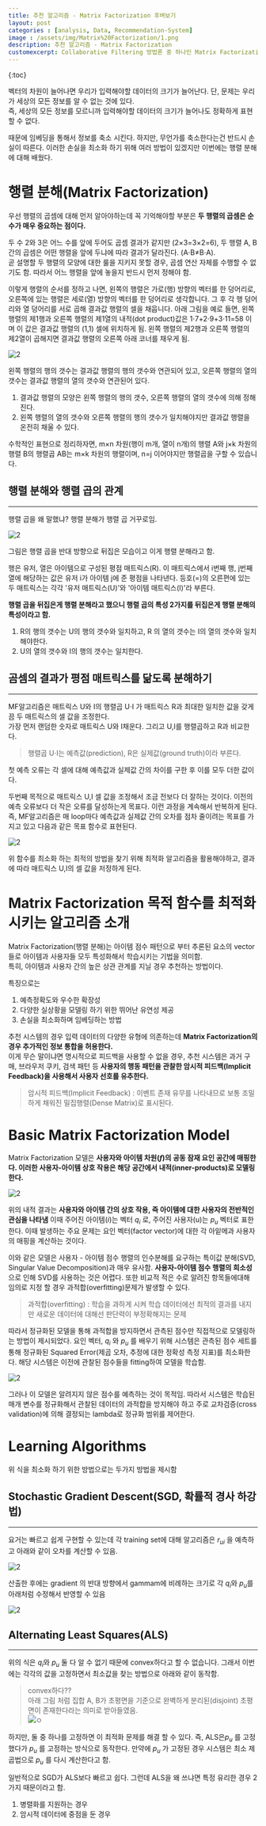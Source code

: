 ```yaml
---
title: 추천 알고리즘 - Matrix Factorization 후벼보기
layout: post   
categories : [analysis, Data, Recommendation-System]
image : /assets/img/Matrix%20Factorization/1.png
description: 추천 알고리즘 - Matrix Factorization
customexcerpt: Collaborative Filtering 방법론 중 하나인 Matrix Factorization에 대해 소개를 해보려한다.  
---
```


{:toc}

벡터의 차원이 늘어나면 우리가 입력해야할 데이터의 크기가 늘어난다. 단, 문제는 우리가 세상의 모든 정보를 알 수 없는 것에 있다.  
즉, 세상의 모든 정보를 모르니까 입력해야할 데이터의 크기가 늘어나도 정확하게 표현 할 수 없다.

때문에 임베딩을 통해서 정보를 축소 시킨다. 하지만, 무언가를 축소한다는건 반드시 손실이 따른다. 이러한 손실을 최소화 하기 위해 여러 방법이 있겠지만 이번에는 행렬 분해에 대해 배웠다.  

# 행렬 분해(Matrix Factorization)

우선 행렬의 곱셈에 대해 먼저 알아야하는데 꼭 기억해야할 부분은 **두 행렬의 곱셈은 순수가 매우 중요하는 점이다.**  

두 수 2와 3은 어느 수를 앞에 두어도 곱셈 결과가 같지만 (2×3=3×2=6), 두 행렬 A, B 간의 곱셈은 어떤 행렬을 앞에 두냐에 따라 결과가 달라진다. (A⋅B≠B⋅A).   
곧 설명할 두 행렬의 모양에 대한 룰을 지키지 못할 경우, 곱셈 연산 자체를 수행할 수 없기도 함. 따라서 어느 행렬을 앞에 놓을지 반드시 먼저 정해야 함.  


이렇게 행렬의 순서를 정하고 나면, 왼쪽의 행렬은 가로(행) 방향의 벡터를 한 덩어리로, 오른쪽에 있는 행렬은 세로(열) 방향의 벡터를 한 덩어리로 생각합니다. 그 후 각 행 덩어리와 열 덩어리를 서로 곱해 결과값 행렬의 셀을 채웁니다. 아래 그림을 예로 들면, 왼쪽 행렬의 제1행과 오른쪽 행렬의 제1열의 내적(dot product)값은 1⋅7+2⋅9+3⋅11=58 이며 이 값은 결과값 행렬의 (1,1) 셀에 위치하게 됨. 왼쪽 행렬의 제2행과 오른쪽 행렬의 제2열이 곱해지면 결과값 행렬의 오른쪽 아래 코너를 채우게 됨.

![2](https://img1.daumcdn.net/thumb/R1280x0/?scode=mtistory2&fname=https%3A%2F%2Fblog.kakaocdn.net%2Fdn%2FrlOgj%2Fbtrwed9Imnp%2FKcqZqHT143w9Qxk3dUutIK%2Fimg.jpg)

왼쪽 행렬의 행의 갯수는 결과값 행렬의 행의 갯수와 연관되어 있고, 오른쪽 행렬의 열의 갯수는 결과값 행렬의 열의 갯수와 연관된어 있다. 
1. 결과값 행렬의 모양은 왼쪽 행렬의 행의 갯수, 오른쪽 행렬의 열의 갯수에 의해 정해진다.
2. 왼쪽 행렬의 열의 갯수와 오른쪽 행렬의 행의 갯수가 일치해야지만 결과값 행렬을 온전히 채울 수 있다. 

수학적인 표현으로 정리하자면, m×n  차원(행이 m개, 열이 n개)의 행렬 A와 j×k 차원의 행렬 B의 행렬곱 AB는 m×k 차원의 행렬이며, n=j 이어야지만 행렬곱을 구할 수 있습니다.  

## 행렬 분해와 행렬 곱의 관계
----
행렬 곱을 왜 말했냐? 행렬 분해가 행렬 곱 거꾸로임.

![2](https://img1.daumcdn.net/thumb/R1280x0/?scode=mtistory2&fname=https%3A%2F%2Fblog.kakaocdn.net%2Fdn%2FbqisEV%2FbtrwT1f9nxL%2Fnmt1SDZ9h0TS3QykYUOWy0%2Fimg.png)

그림은 행렬 곱을 반대 방향으로 뒤집은 모습이고 이게 행렬 분해라고 함.

행은 유저, 열은 아이템으로 구성된 평점 매트릭스(R). 이 매트릭스에서 i번째 행, j번째 열에 해당하는 값은 유저 i가 아이템 j에 준 평점을 나타낸다. 등호(=)의 오른편에 있는 두 매트릭스는 각각 '유저 매트릭스(U)'와 '아이템 매트릭스(I)'라 부른다.

**행렬 곱을 뒤집은게 행렬 분해라고 했으니 행렬 곱의 특성 2가지를 뒤집은게 행렬 분해의 특성이라고 함.**

1. R의 행의 갯수는 U의 행의 갯수와 일치하고, R 의 열의 갯수는 I의 열의 갯수와 일치해야한다.
2. U의 열의 갯수와 I의 행의 갯수는 일치한다.
   
## 곰셈의 결과가 평점 매트릭스를 닮도록 분해하기
----

MF알고리즘은 매트릭스 U와 I의 행렬곱 U⋅I 가 매트릭스 R과 최대한 일치한 값을 갖게끔 두 매트릭스의 셀 값을 조정한다.   
가장 먼저 랜덤한 숫자로 매트릭스 U와 I채운다. 그리고 U,I를 행렬곱하고 R과 비교한다.  
> 행렬곱 U⋅I는 예측값(prediction), R은 실제값(ground truth)이라 부른다.  

첫 예측 오류는 각 셀에 대해 예측값과 실제값 간의 차이를 구한 후 이를 모두 더한 값이다.

두번째 목적으로 매트릭스 U,I 셀 값을 조정해서 조금 전보다 더 잘하는 것이다. 이전의 예측 오류보다 더 작은 오류를 달성하는게 목표다. 이런 과정을 계속해서 반복하게 된다.  
즉, MF알고리즘은 매 loop마다 예측값과 실제값 간의 오차를 점차 줄이려는 목표를 가지고 있고 다음과 같은 목표 함수로 표현된다.

![2](/assets/img/Matrix%20Factorization/2.png)  

위 함수를 최소화 하는 최적의 방법을 찾기 위해 최적화 알고리즘을 활용해야하고, 결과에 따라 매트릭스 U,I의 셀 값을 저정하게 된다.


# Matrix Factorization 목적 함수를 최적화 시키는 알고리즘 소개

Matrix Factorization(행렬 분해)는 아이템 점수 패턴으로 부터 추론된 요소의 vector들로 아이템과 사용자들 모두 특성화해서 학습시키는 기법을 의미함.  
특히, 아이템과 사용자 간의 높은 상관 관계를 지닐 경우 추천하는 방법이다.  

특징으로는 
1. 예측정확도와 우수한 확장성
2. 다양한 실상황을 모델링 하기 위한 뛰어난 유연성 제공
3. 손실을 최소화하며 임베딩하는 방법

추천 시스템의 경우 입력 데이터의 다양한 유형에 의존하는데 **Matrix Factorization의 경우 추가적인 정보 통합을 허용한다.**  
이게 무슨 말이냐면 명시적으로 피드백을 사용할 수 없을 경우, 추천 시스템은 과거 구매, 브라우저 쿠키, 검색 패턴 등 **사용자의 행동 패턴을 관찰한 암시적 피드백(Implicit Feedback)을 사용해서 사용자 선호를 유추한다.**

> 암시적 피드백(Implicit Feedback) : 이벤트 존재 유무를 나타내므로 보통 조밀하게 채워진 밀집행렬(Dense Matrix)로 표시된다.


# Basic Matrix Factorization Model
Matrix Factorization 모델은 **사용자와 아이템 차원($f$)의 공동 잠재 요인 공간에 매핑한다. 이러한 사용자-아이템 상호 작용은 해당 공간에서 내적(inner-products)로 모델링한다.**  

![2](/assets/img/Matrix%20Factorization/3.png)

위의 내적 결과는 **사용자와 아이템 간의 상호 작용, 즉 아이템에 대한 사용자의 전반적인 관심을 나타냄** 이때 주어진 아이템($i$)는 벡터 $q_{i}$ 로, 주어진 사용자(u)는 $p_{u}$ 벡터로 표한한다. 이때 발생하는 주요 문제는 요인 벡터(factor vector)에 대한 각 아잍메과 사용자의 매핑을 계산하는 것이다.

이와 같은 모델은 사용자 - 아이템 점수 행렬의 인수분해를 요구하는 특이값 분해(SVD, Singular Value Decomposition)과 매우 유사함. **사용자-아이템 점수 행렬의 희소성**으로 인해 SVD를 사용하는 것은 어렵다. 또한 비교적 적은 수로 알려진 항목들에대해 임의로 지정 할 경우 과적합(overfitting)문제가 발생할 수 있다. 

> 과적합(overfitting) : 학습을 과하게 시켜 학습 데이터에선 최적의 결과를 내지만 새로운 데이터에 대해선 판단력이 부정확해지는 문제

따라서 정규화된 모델을 통해 과적합을 방지하면서 관측된 점수만 직접적으로 모델링하는 방법이 제시되었다. 요인 벡터, $q_{i}$ 와 $p_{u}$ 를 배우기 위해 시스템은 관측된 점수 세트를 통해 정규화된 Squared Error(제곱 오차, 추정에 대한 정확성 측정 지표)를 최소화한다. 해당 시스템은 이전에 관찰된 점수들을 fitting하여 모델을 학습함.

![2](/assets/img/Matrix%20Factorization/4.png)

그러나 이 모델은 알려지지 않은 점수를 예측하는 것이 목적임. 따라서 시스템은 학습된 매개 변수를 정규화해서 관찰된 데이터의 과적합을 방지해야 하고 주로 교차검증(cross validation)에 의해 결정되는 lambda로 정규화 범위를 제어한다. 


# Learning Algorithms
위 식을 최소화 하기 위한 방법으로는 두가지 방법을 제시함

## Stochastic Gradient Descent(SGD, 확률적 경사 하강법)
---
요거는 빠르고 쉽게 구현할 수 있는데 각 training set에 대해 알고리즘은 $r_{ui}$ 을 예측하고 아래와 같이 오차를 계산할 수 있음.

![2](/assets/img/Matrix%20Factorization/5.png)

산출한 후에는 gradient 의 반대 방향에서 gammam에 비례하는 크기로 각 $q_i$와 $p_u$를 아래처럼 수정해서 반영할 수 있음


![2](/assets/img/Matrix%20Factorization/6.png)

## Alternating Least Squares(ALS)
----
위의 식은 $q_{i}$와 $p_{u}$ 둘 다 알 수 없기 때문에 convex하다고 할 수 없습니다. 그래서 이번에는 각각의 값을 고정하면서 최소값을 찾는 방법으로 아래와 같이 동작함.
> convex하다??    
> 아래 그림 처럼 집합 A, B가 초평면을 기준으로 완벽하게 분리된(disjoint) 초평면이 존재한다라는 의미로 받아들였음.  
> ![ㅇ](https://img1.daumcdn.net/thumb/R1280x0/?scode=mtistory2&fname=https%3A%2F%2Fblog.kakaocdn.net%2Fdn%2FkJruS%2FbtqDlNwWk6O%2FLVeU6kXZmaFeyCEEtA2g21%2Fimg.png)

하지만, 둘 중 하나를 고정하면 이 최적화 문제를 해결 할 수 있다. 즉, ALS은$p_{u}$  를 고정했다가 $p_{u}$ 를 고정하는 방식으로 동작한다. 만약에 $p_{u}$ 가 고정된 경우 시스템은 최소 제곱법으로 $p_{u}$ 를 다시 계산한다고 함. 

일반적으로 SGD가 ALS보다 빠르고 쉽다. 그런데 ALS을 왜 쓰냐면 특정 유리한 경우 2가지 때문이라고 함.

1. 병렬화를 지원하는 경우
2. 암시적 데이터에 중점을 둔 경우



